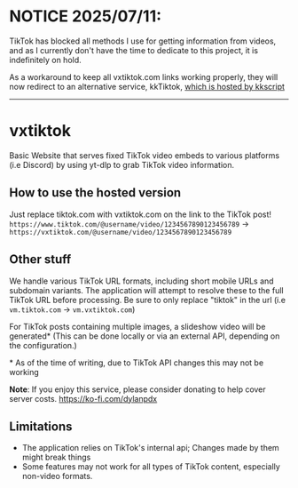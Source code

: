 # NOTICE 2025/07/11:
TikTok has blocked all methods I use for getting information from videos, and as I currently don't have the time to dedicate to this project, it is indefinitely on hold.

As a workaround to keep all vxtiktok.com links working properly, they will now redirect to an alternative service, kkTiktok, [which is hosted by kkscript](kkscript.com)

------
# vxtiktok
Basic Website that serves fixed TikTok video embeds to various platforms (i.e Discord) by using yt-dlp to grab TikTok video information. 
## How to use the hosted version

Just replace tiktok.com with vxtiktok.com on the link to the TikTok post! `https://www.tiktok.com/@username/video/1234567890123456789` -> `https://vxtiktok.com/@username/video/1234567890123456789`

## Other stuff

We handle various TikTok URL formats, including short mobile URLs and subdomain variants. The application will attempt to resolve these to the full TikTok URL before processing. Be sure to only replace "tiktok" in the url (i.e `vm.tiktok.com` -> `vm.vxtiktok.com`)

For TikTok posts containing multiple images, a slideshow video will be generated* (This can be done locally or via an external API, depending on the configuration.)

\* As of the time of writing, due to TikTok API changes this may not be working

**Note**: If you enjoy this service, please consider donating to help cover server costs. https://ko-fi.com/dylanpdx

## Limitations
- The application relies on TikTok's internal api; Changes made by them might break things
- Some features may not work for all types of TikTok content, especially non-video formats.
